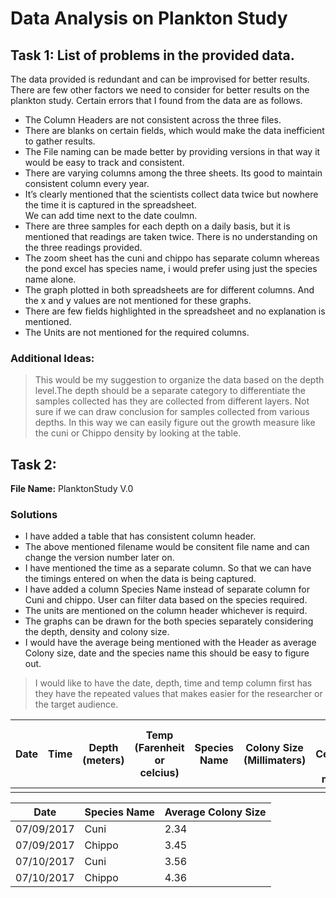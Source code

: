 # Data Analysis on Plankton Study

## Task 1:  List of problems in the provided data.
 
 The data provided is redundant and can be improvised for better results.  There are few other factors we need to consider for better results on the plankton study. Certain errors that I found from the data are as follows. 
* The Column Headers are not consistent across the three files.
* There are blanks on certain fields, which would make the data inefficient to gather results.
* The File naming can be made better by providing versions in that way it would be easy to track and consistent.
* There are varying columns among the three sheets. Its good to maintain consistent column every year.
* It’s clearly mentioned that the scientists collect data twice but nowhere the time it is captured in the spreadsheet.  
We can add time next to the date coulmn.
* There are three samples for each depth on a daily basis, but it is mentioned that readings are taken twice.  There is no understanding on the three readings provided.
* The zoom sheet has the cuni and chippo has separate column whereas the pond excel has species name, i would prefer using just the species name alone.
* The graph plotted in both spreadsheets are for different columns. And the x and y values are not mentioned for these graphs.
* There are few fields highlighted in the spreadsheet and no explanation is mentioned.
* The Units are not mentioned for the required columns.

### Additional Ideas: 
> This would be my suggestion to organize the data based on the depth level.The depth should be a separate category to differentiate the samples collected has they are collected from different layers.  Not sure if we can draw conclusion for samples collected from various depths.  In this way we can easily figure out the growth measure like the cuni or Chippo density by looking at the table.


## Task 2:
**File Name:** PlanktonStudy V.0
### Solutions
* I have added a table that has consistent column header.
* The above mentioned filename would be consitent file name and can change the version number later on.
* I have mentioned the time as a separate column. So that we can have the timings entered on when the data is being captured.
* I have added a column Species Name instead of separate column for Cuni and chippo.  User can filter data based on the species required.
* The units are mentioned on the column header whichever is requird.
* The graphs can be drawn for the both species separately considering the depth, density and colony size.
* I would have the average being mentioned with the Header as average Colony size, date and the species name this should be easy to figure out. 

> I would like to have the date, depth, time and temp column first has they have the repeated values that makes easier for the researcher or the target audience.

| Date | Time | Depth (meters) | Temp (Farenheit or celcius) | Species Name | Colony Size (Millimaters) | Density (Cubic Centimeters or milliliters) | Chla |
|------|------|----------------|-----------------------------|--------------|---------------------------|--------------------------------------------|------|
|      |      |                |                             |              |                           |                                            |      |


| Date       | Species Name | Average Colony Size |
|------------|--------------|---------------------|
| 07/09/2017 | Cuni         | 2.34                |
| 07/09/2017 | Chippo       | 3.45                |
| 07/10/2017 | Cuni         | 3.56                |
| 07/10/2017 | Chippo       | 4.36                |
